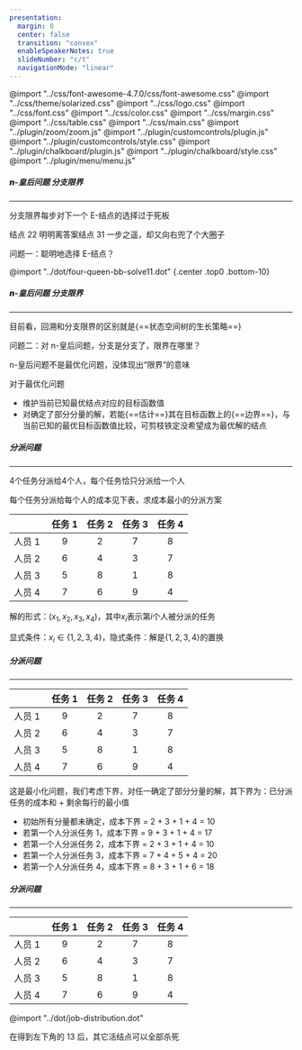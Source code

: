 ```yaml
---
presentation:
  margin: 0
  center: false
  transition: "convex"
  enableSpeakerNotes: true
  slideNumber: "c/t"
  navigationMode: "linear"
---
```


@import "../css/font-awesome-4.7.0/css/font-awesome.css"
@import "../css/theme/solarized.css"
@import "../css/logo.css"
@import "../css/font.css"
@import "../css/color.css"
@import "../css/margin.css"
@import "../css/table.css"
@import "../css/main.css"
@import "../plugin/zoom/zoom.js"
@import "../plugin/customcontrols/plugin.js"
@import "../plugin/customcontrols/style.css"
@import "../plugin/chalkboard/plugin.js"
@import "../plugin/chalkboard/style.css"
@import "../plugin/menu/menu.js"

<!-- slide data-notes="" -->

##### <span style="font-weight:900">n</span>-皇后问题 分支限界

---

分支限界每步对下一个 E-结点的选择过于死板

结点 22 明明离答案结点 31 一步之遥，却又向右兜了个大圈子

问题一：聪明地选择 E-结点？

@import "../dot/four-queen-bb-solve11.dot" {.center .top0 .bottom-10}

<!-- slide data-notes="" -->

##### <span style="font-weight:900">n</span>-皇后问题 分支限界

---

目前看，回溯和分支限界的区别就是{==状态空间树的生长策略==}

问题二：对 n-皇后问题，分支是分支了，限界在哪里？

<div class="top4"></div>

n-皇后问题不是最优化问题，没体现出“限界”的意味

对于最优化问题

- 维护当前已知最优结点对应的目标函数值
- 对确定了部分分量的解，若能{==估计==}其在目标函数上的{==边界==}，与当前已知的最优目标函数值比较，可剪枝铁定没希望成为最优解的结点

<!-- slide data-notes="" -->

##### 分派问题

---

$4$个任务分派给$4$个人，每个任务恰只分派给一个人

每个任务分派给每个人的成本见下表，求成本最小的分派方案

<div class="left8 righta top-2 tighttable row1-4-column2-5-fullborder">

|    &ensp;     | 任务 1 | 任务 2 | 任务 3 | 任务 4 |
| :-----------: | :----: | :----: | :----: | :----: |
| 人员 1 &zwnj; |   9    |   2    |   7    |   8    |
| 人员 2 &zwnj; |   6    |   4    |   3    |   7    |
| 人员 3 &zwnj; |   5    |   8    |   1    |   8    |
| 人员 4 &zwnj; |   7    |   6    |   9    |   4    |

</div>

解的形式：$(x_1, x_2, x_3, x_4)$，其中$x_i$表示第$i$个人被分派的任务

显式条件：$x_i \in \{1,2,3,4\}$，隐式条件：解是$\{1,2,3,4\}$的置换

<!-- slide vertical=true data-notes="" -->

##### 分派问题

---

<div class="left8 righta top-2 tighttable row1-4-column2-5-fullborder">

|    &ensp;     | 任务 1 | 任务 2 | 任务 3 | 任务 4 |
| :-----------: | :----: | :----: | :----: | :----: |
| 人员 1 &zwnj; |   9    |   2    |   7    |   8    |
| 人员 2 &zwnj; |   6    |   4    |   3    |   7    |
| 人员 3 &zwnj; |   5    |   8    |   1    |   8    |
| 人员 4 &zwnj; |   7    |   6    |   9    |   4    |

</div>

这是最小化问题，我们考虑下界，对任一确定了部分分量的解，其下界为：已分派任务的成本和 + 剩余每行的最小值

- 初始所有分量都未确定，成本下界 = 2 + 3 + 1 + 4 = 10
- 若第一个人分派任务 1，成本下界 = 9 + 3 + 1 + 4 = 17
- 若第一个人分派任务 2，成本下界 = 2 + 3 + 1 + 4 = 10
- 若第一个人分派任务 3，成本下界 = 7 + 4 + 5 + 4 = 20
- 若第一个人分派任务 4，成本下界 = 8 + 3 + 1 + 6 = 18

<!-- slide vertical=true data-notes="" -->

##### 分派问题

---

<div class="left8 righta top-2 tighttable row1-4-column2-5-fullborder">

|    &ensp;     | 任务 1 | 任务 2 | 任务 3 | 任务 4 |
| :-----------: | :----: | :----: | :----: | :----: |
| 人员 1 &zwnj; |   9    |   2    |   7    |   8    |
| 人员 2 &zwnj; |   6    |   4    |   3    |   7    |
| 人员 3 &zwnj; |   5    |   8    |   1    |   8    |
| 人员 4 &zwnj; |   7    |   6    |   9    |   4    |

</div>

@import "../dot/job-distribution.dot"

在得到左下角的 13 后，其它活结点可以全部杀死
